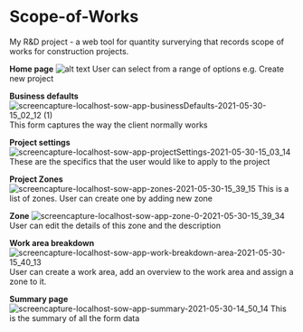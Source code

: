 # Scope-of-Works
My R&amp;D project - 
a web tool for quantity surverying that records scope of works for construction projects.

<b>Home page</b>
![alt text](https://github.com/ray314/Scope-of-Works/blob/main/images/home%20page.png)
User can select from a range of options e.g. Create new project

<b>Business defaults</b>
![screencapture-localhost-sow-app-businessDefaults-2021-05-30-15_02_12 (1)](https://user-images.githubusercontent.com/12677108/120091302-e602e200-c15d-11eb-9df8-0e8ed993c22b.png)
This form captures the way the client normally works

<b>Project settings</b>
![screencapture-localhost-sow-app-projectSettings-2021-05-30-15_03_14](https://user-images.githubusercontent.com/12677108/120091334-3c702080-c15e-11eb-9523-9698e5c66800.png)
These are the specifics that the user would like to apply to the project

<b>Project Zones</b>
![screencapture-localhost-sow-app-zones-2021-05-30-15_39_15](https://user-images.githubusercontent.com/12677108/120091344-645f8400-c15e-11eb-8fcf-8704f3e9afb1.png)
This is a list of zones. User can create one by adding new zone

<b>Zone</b>
![screencapture-localhost-sow-app-zone-0-2021-05-30-15_39_34](https://user-images.githubusercontent.com/12677108/120091358-89ec8d80-c15e-11eb-89c5-225c6e968dde.png)
User can edit the details of this zone and the description

<b>Work area breakdown</b>
![screencapture-localhost-sow-app-work-breakdown-area-2021-05-30-15_40_13](https://user-images.githubusercontent.com/12677108/120091365-91139b80-c15e-11eb-8926-e0a488374c38.png)
User can create a work area, add an overview to the work area and assign a zone to it.

<b>Summary page</b>
![screencapture-localhost-sow-app-summary-2021-05-30-14_50_14](https://user-images.githubusercontent.com/12677108/120090448-bd2b1e80-c156-11eb-9f3e-4c286021dda6.png)
This is the summary of all the form data





